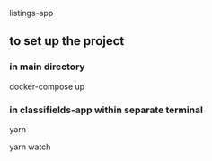 listings-app

## to set up the project

### in main directory

docker-compose up

### in classifields-app within separate terminal

yarn

yarn watch
